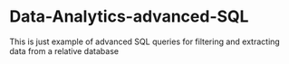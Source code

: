 # Data-Analytics-advanced-SQL
This is just example of advanced SQL queries for filtering and extracting data from a relative database
